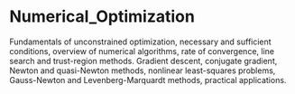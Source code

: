 # Numerical_Optimization
Fundamentals of unconstrained optimization, necessary and sufficient conditions, overview of numerical algorithms, rate of convergence, line search and trust-region methods. Gradient descent, conjugate gradient, Newton and quasi-Newton methods, nonlinear least-squares problems, Gauss-Newton and Levenberg-Marquardt methods, practical applications.
